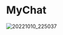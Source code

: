 # MyChat
![20221010_225037](https://user-images.githubusercontent.com/98304653/194921566-cac6be81-ee6e-4c8f-8e7c-e328b9adfe87.gif)
